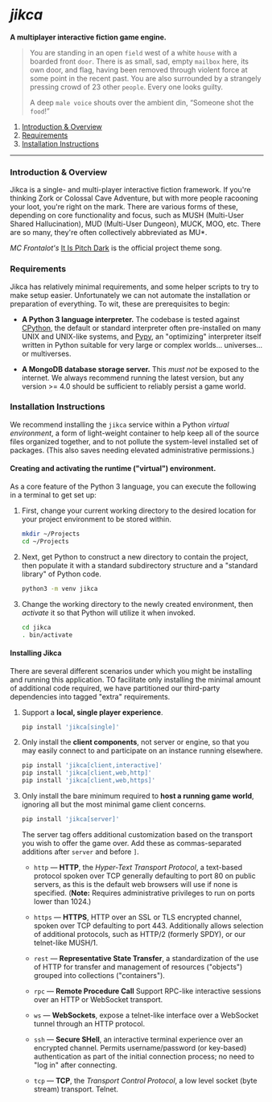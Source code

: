 # _**jikca**_

**A multiplayer interactive fiction game engine.**

> You are standing in an open `field` west of a white `house` with a boarded front `door`. There is as small, sad, empty `mailbox` here, its own door, and flag, having been removed through violent force at some point in the recent past. You are also surrounded by a strangely pressing crowd of 23 other `people`. Every one looks guilty.
>
> A deep `male voice` shouts over the ambient din, “Someone shot the `food`!”

1. [Introduction & Overview](#introduction--overview)
2. [Requirements](#requirements)
3. [Installation Instructions](#installation-instructions)

---

### Introduction & Overview

Jikca is a single- and multi-player interactive fiction framework. If you're thinking Zork or Colossal Cave Adventure,
but with more people racooning your loot, you're right on the mark. There are various forms of these, depending on core
functionality and focus, such as MUSH (Multi-User Shared Hallucination), MUD (Multi-User Dungeon), MUCK, MOO, etc. There
are so many, they're often collectively abbreviated as MU*.

_MC Frontalot's_ [It Is Pitch Dark](https://www.youtube.com/watch?v=4nigRT2KmCE) is the official project theme song.


### Requirements

Jikca has relatively minimal requirements, and some helper scripts to try to make setup easier. Unfortunately we can not automate the installation or preparation of everything. To wit, these are prerequisites to begin:

* **A Python 3 language interpreter.** The codebase is tested against [CPython](https://www.python.org/), the default or standard interpreter often pre-installed on many UNIX and UNIX-like systems, and [Pypy](https://pypy.org), an "optimizing" interpreter itself written in Python suitable for very large or complex worlds… universes… or multiverses.

* **A MongoDB database storage server.** This _must not_ be exposed to the internet. We always recommend running the latest version, but any version >= 4.0 should be sufficient to reliably persist a game world.


### Installation Instructions

We recommend installing the `jikca` service within a Python _virtual environment_, a form of light-weight container to help keep all of the source files organized together, and to not pollute the system-level installed set of packages.  (This also saves needing elevated administrative permissions.)

#### Creating and activating the runtime ("virtual") environment.

As a core feature of the Python 3 language, you can execute the following in a terminal to get set up:

1. First, change your current working directory to the desired location for your project environment to be stored within.
   
   ```sh
   mkdir ~/Projects
   cd ~/Projects
   ```  

2. Next, get Python to construct a new directory to contain the project, then populate it with a standard subdirectory structure and a "standard library" of Python code.
   
   ```sh
   python3 -m venv jikca
   ```

3. Change the working directory to the newly created environment, then _activate_ it so that Python will utilize it when invoked.
   
   ```sh
   cd jikca
   . bin/activate
   ```

#### Installing Jikca

There are several different scenarios under which you might be installing and running this application. TO facilitate only installing the minimal amount of additional code required, we have partitioned our third-party dependencies into tagged "extra" requirements.

1. Support a **local, single player experience**.
   
   ```sh
   pip install 'jikca[single]'
   ```

2. Only install the **client components**, not server or engine, so that you may easily connect to and participate on an instance running elsewhere.
   
   ```sh
   pip install 'jikca[client,interactive]'
   pip install 'jikca[client,web,http]'
   pip install 'jikca[client,web,https]'
   ```

3. Only install the bare minimum required to **host a running game world**, ignoring all but the most minimal game client concerns.
   
   ```sh
   pip install 'jikca[server]'
   ```
   
   The server tag offers additional customization based on the transport you wish to offer the game over. Add these as commas-separated additions after `server` and before `]`.
   
   * `http` — **HTTP**, the _Hyper-Text Transport Protocol_, a text-based protocol spoken over TCP generally defaulting to port 80 on public servers, as this is the default web browsers will use if none is specified. (**Note:** Requires administrative privileges to run on ports lower than 1024.)
   
   * `https` — **HTTPS**, HTTP over an SSL or TLS encrypted channel, spoken over TCP defaulting to port 443. Additionally allows selection of additional protocols, such as HTTP/2 (formerly SPDY), or our telnet-like MUSH/1.
   
   * `rest` — **Representative State Transfer**, a standardization of the use of HTTP for transfer and management of resources ("objects") grouped into collections ("containers").
   
   * `rpc` — **Remote Procedure Call** Support RPC-like interactive sessions over an HTTP or WebSocket transport.
   
   * `ws` — **WebSockets**, expose a telnet-like interface over a WebSocket tunnel through an HTTP protocol.
   
   * `ssh` — **Secure SHell**, an interactive terminal experience over an encrypted channel. Permits username/password (or key-based) authentication as part of the initial connection process; no need to "log in" after connecting.
   
   * `tcp` — **TCP**, the _Transport Control Protocol_, a low level socket (byte stream) transport.  Telnet.
